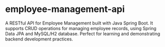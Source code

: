 # employee-management-api
A RESTful API for Employee Management built with Java Spring Boot. It supports CRUD operations for managing employee records, using Spring Data JPA and MySQL/H2 database. Perfect for learning and demonstrating backend development practices.
